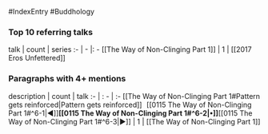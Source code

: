#IndexEntry #Buddhology

### Top 10 referring talks
talk | count | series
:- | - |: -
[[The Way of Non-Clinging Part 1]] | 1 | [[2017 Eros Unfettered]]

### Paragraphs with 4+ mentions
description | count | talk
:- | : - | :-
[[The Way of Non-Clinging Part 1#Pattern gets reinforced\|Pattern gets reinforced]] &nbsp;&nbsp;[[0115 The Way of Non-Clinging Part 1#^6-1\|◀]]**[[0115 The Way of Non-Clinging Part 1#^6-2\|•]]**[[0115 The Way of Non-Clinging Part 1#^6-3\|▶]] | 1 | [[The Way of Non-Clinging Part 1]]

